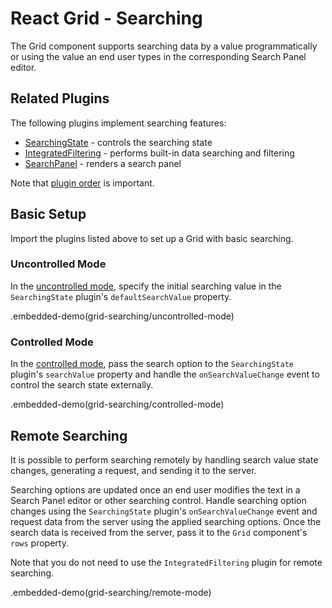 # React Grid - Searching

The Grid component supports searching data by a value programmatically or using the value an end user types in the corresponding Search Panel editor. 

## Related Plugins

The following plugins implement searching features:

- [SearchingState](../reference/searching-state.md) - controls the searching state
- [IntegratedFiltering](../reference/integrated-filtering.md) - performs built-in data searching and filtering
- [SearchPanel](../reference/search-panel.md) - renders a search panel

Note that [plugin order](./plugin-overview.md#plugin-order) is important.

## Basic Setup

Import the plugins listed above to set up a Grid with basic searching.

### Uncontrolled Mode

In the [uncontrolled mode](controlled-and-uncontrolled-modes.md), specify the initial searching value in the `SearchingState` plugin's `defaultSearchValue` property.

.embedded-demo(grid-searching/uncontrolled-mode)

### Controlled Mode

In the [controlled mode](controlled-and-uncontrolled-modes.md), pass the search option to the `SearchingState` plugin's `searchValue` property and handle the `onSearchValueChange` event to control the search state externally.

.embedded-demo(grid-searching/controlled-mode)

## Remote Searching

It is possible to perform searching remotely by handling search value state changes, generating a request, and sending it to the server.

Searching options are updated once an end user modifies the text in a Search Panel editor or other searching control. Handle searching option changes using the `SearchingState` plugin's `onSearchValueChange` event and request data from the server using the applied searching options. Once the search data is received from the server, pass it to the `Grid` component's `rows` property.

Note that you do not need to use the `IntegratedFiltering` plugin for remote searching.

.embedded-demo(grid-searching/remote-mode)
